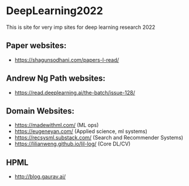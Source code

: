 # DeepLearning2022
This is site for very imp sites for deep learning research 2022


## Paper websites:
- https://shagunsodhani.com/papers-I-read/


## Andrew Ng Path websites:

- https://read.deeplearning.ai/the-batch/issue-128/

## Domain Websites:

- https://madewithml.com/  (ML ops)
- https://eugeneyan.com/   (Applied science, ml systems)
- https://recsysml.substack.com/ (Search and Recommender Systems)
- https://lilianweng.github.io/lil-log/ (Core DL/CV)


## HPML

- http://blog.gaurav.ai/
